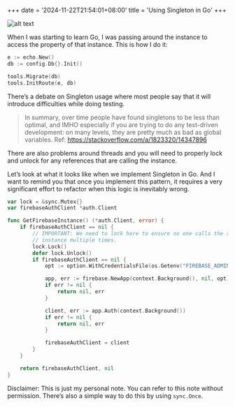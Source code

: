 +++
date = '2024-11-22T21:54:01+08:00'
title = 'Using Singleton in Go'
+++

![alt text](/image.png)

When I was starting to learn Go, I was passing around the instance to access the
property of that instance. This is how I do it:

```go
e := echo.New()
db := config.Db{}.Init()

tools.Migrate(db)
tools.InitRoute(e, db)
```

There’s a debate on Singleton usage where most people say that it will introduce
difficulties while doing testing.

> In summary, over time people have found singletons to be less than optimal, and
> IMHO especially if you are trying to do any test-driven development: on many
> levels, they are pretty much as bad as global variables. Ref:
> <https://stackoverflow.com/a/1823320/14347896>

There are also problems around threads and you will need to properly lock and
unlock for any references that are calling the instance.

Let’s look at what it looks like when we implement Singleton in Go. And I want to
remind you that once you implement this pattern, it requires a very significant
effort to refactor when this logic is inevitably wrong.

```go
var lock = &sync.Mutex{}
var firebaseAuthClient *auth.Client

func GetFirebaseInstance() (*auth.Client, error) {
    if firebaseAuthClient == nil {
        // IMPORTANT: We need to lock here to ensure no one calls the same
        // instance multiple times.
        lock.Lock()
        defer lock.Unlock()
        if firebaseAuthClient == nil {
            opt := option.WithCredentialsFile(os.Getenv("FIREBASE_ADMIN_SDK"))

            app, err := firebase.NewApp(context.Background(), nil, opt)
            if err != nil {
                return nil, err
            }

            client, err := app.Auth(context.Background())
            if err != nil {
                return nil, err
            }

            firebaseAuthClient = client
        }
    }

    return firebaseAuthClient, nil
}
```

Disclaimer: This is just my personal note. You can refer to this note without
permission. There’s also a simple way to do this by using `sync.Once`.

